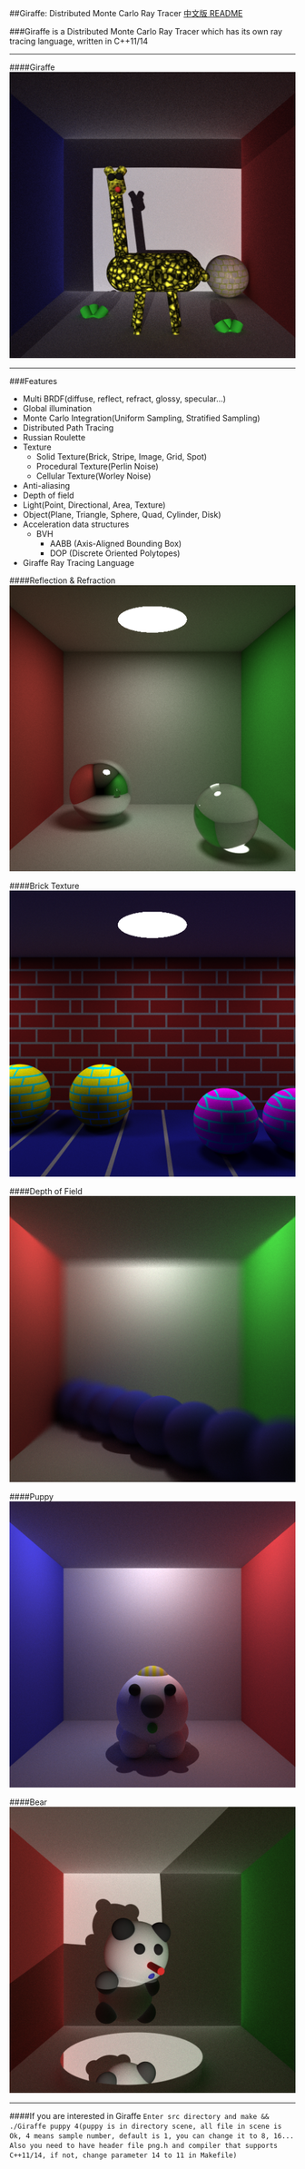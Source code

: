 ##Giraffe: Distributed Monte Carlo Ray Tracer
[中文版 README](./README.md)

###Giraffe is a Distributed Monte Carlo Ray Tracer which has its own ray tracing language, written in C++11/14

***
####Giraffe
![](./image/giraffe.png)
***

###Features
* Multi BRDF(diffuse, reflect, refract, glossy, specular...)
* Global illumination
* Monte Carlo Integration(Uniform Sampling, Stratified Sampling)
* Distributed Path Tracing
* Russian Roulette
* Texture
	- Solid Texture(Brick, Stripe, Image, Grid, Spot)
	- Procedural Texture(Perlin Noise)
	- Cellular Texture(Worley Noise)
* Anti-aliasing
* Depth of field
* Light(Point, Directional, Area, Texture)
* Object(Plane, Triangle, Sphere, Quad, Cylinder, Disk)
* Acceleration data structures
	- BVH
		+	AABB (Axis-Aligned Bounding Box)
		+	DOP	(Discrete Oriented Polytopes)
* Giraffe Ray Tracing Language


####Reflection & Refraction
![](./image/reflect_refract.png)

####Brick Texture
![](./image/brick.png)

####Depth of Field
![](./image/depth_of_field.png)

####Puppy
![](./image/puppy.png)

####Bear
![](./image/bear.png)

***

####If you are interested in Giraffe
`Enter src directory and make && ./Giraffe puppy 4(puppy is in directory scene, all file in scene is Ok, 4 means sample number, default is 1, you can change it to 8, 16... Also you need to have header file png.h and compiler that supports C++11/14, if not, change parameter 14 to 11 in Makefile)`
